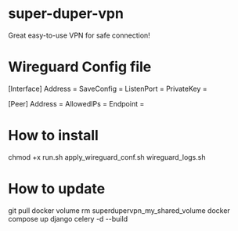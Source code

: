 # super-duper-vpn
Great easy-to-use VPN for safe connection!

# Wireguard Config file
[Interface]
Address = 
SaveConfig = 
ListenPort = 
PrivateKey = 

[Peer]
Address =
AllowedIPs =
Endpoint =


# How to install
chmod +x run.sh apply_wireguard_conf.sh wireguard_logs.sh


# How to update
git pull
docker volume rm superdupervpn_my_shared_volume
docker compose up django celery -d --build